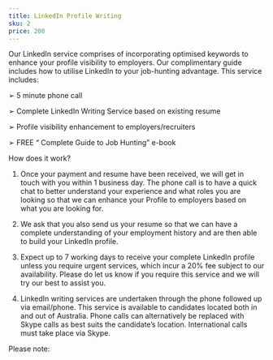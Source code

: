 ```yaml
---
title: LinkedIn Profile Writing
sku: 2
price: 200
---
```

Our LinkedIn service comprises of incorporating optimised keywords to enhance your profile visibility to employers. Our complimentary guide includes how to utilise LinkedIn to your job-hunting advantage. This service includes: 

➢	5 minute phone call

➢	Complete LinkedIn Writing Service based on existing resume

➢	Profile visibility enhancement to employers/recruiters

➢	FREE “ Complete Guide to Job Hunting” e-book



How does it work?

1.	Once your payment and resume have been received, we will get in touch with you within 1 business day. The phone call is to have a quick chat to better understand your experience and what roles you are looking so that we can enhance your Profile to employers based on what you are looking for.

2.	We ask that you also send us your resume so that we can have a complete understanding of your employment history and are then able to build your LinkedIn profile.

3.	Expect up to 7 working days to receive your complete LinkedIn profile unless you require urgent services, which incur a 20% fee subject to our availability. Please do let us know if you require this service and we will try our best to assist you. 

4.	LinkedIn writing services are undertaken through the phone followed up via email/phone. This service is available to candidates located both in and out of Australia. Phone calls can alternatively be replaced with Skype calls as best suits the candidate’s location. International calls must take place via Skype.

Please note:
